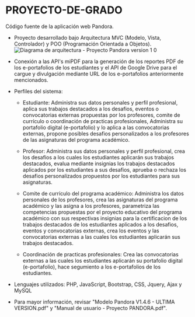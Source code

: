 # PROYECTO-DE-GRADO
Código fuente de la aplicación web Pandora.

- Proyecto desarrollado bajo Arquitectura MVC (Modelo, Vista, Controlador) y POO (Programación Orientada a Objetos).
  ![Diagrama de arquitectura - Proyecto Pandora version 1 0](https://github.com/salamallecum/PROYECTO-DE-GRADO/assets/45154655/9d463dcf-b7ed-4dcc-9f42-e1e2c18aba00)

- Conexión a las API's miPDF para la generación de los reportes PDF de los e-portafolios de los estudiantes y el API de Google Drive para el
  cargue y divulgación mediante URL de los e-portafolios anteriormente mencionados.
  
- Perfiles del sistema:
  - Estudiante: Administra sus datos personales y perfil profesional, aplica sus trabajos destacados a los desafios, eventos o convocatorias externas propuestas
    por los profesores, comite de currículo o coordinación de practicas profesionales, Administra su portafolio digital (e-portafolio) y lo aplica a las convocatorias externas,
    propone posibles desafios personalizados a los profesores de las asignaturas del programa académico.
    
  - Profesor: Administra sus datos personales y perfil profesional, crea los desafios a los cuales los estudiantes aplicarán sus trabajos destacados,
    evalua mediante insignias los trabajos destacados aplicados por los estudiantes a sus desafios, aprueba o rechaza los desafios personalizados propuestos
    por los estudiantes para sus asignaturas.   
  
  - Comite de currículo del programa académico: Administra los datos personales de los profesores, crea las asignaturas del programa académico y las asigna a
    los profesores, parametriza las competencias propuestas por el proyecto educativo del programa académico con sus respectivas insignias para la
    certificacion de los trabajos destacados de los estudiantes aplicados a los desafios, eventos y convocatorias externas, crea los eventos y las convocatorias externas
    a las cuales los estudiantes aplicarán sus trabajos destacados.
          
  - Coordinación de practicas profesionales: Crea las convocatorias externas a las cuales los estudiantes aplicarán su portafolio digital (e-portafolio), hace segumiento a los
    e-portafolios de los estudiantes.
 
- Lenguajes utilizados: PHP, JavaScript, Bootstrap, CSS, Jquery, Ajax y MySQL
- Para mayor información, revisar "Modelo Pandora V1.4.6 - ULTIMA VERSION.pdf" y "Manual de usuario - Proyecto PANDORA.pdf".     

